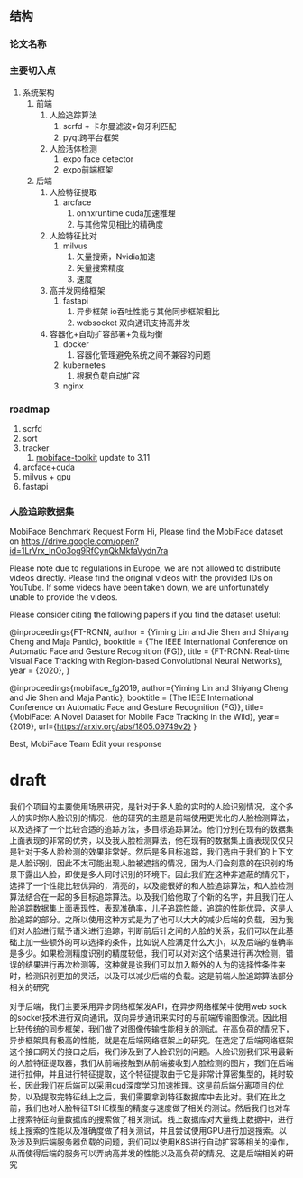 ## 结构

### 论文名称

### 主要切入点

1. 系统架构
   1. 前端
      1. 人脸追踪算法
         1. scrfd + 卡尔曼滤波+匈牙利匹配
         2. pyqt跨平台框架
      2. 人脸活体检测
         1. expo face detector
         2. expo前端框架
   2. 后端
      1. 人脸特征提取
         1. arcface
            1. onnxruntime cuda加速推理
            2. 与其他常见相比的精确度
      2. 人脸特征比对
         1. milvus
            1. 矢量搜索，Nvidia加速
            2. 矢量搜索精度
            3. 速度
      3. 高并发网络框架
         1. fastapi
            1. 异步框架 io吞吐性能与其他同步框架相比
            2. websocket 双向通讯支持高并发
      4. 容器化+自动扩容部署+负载均衡
         1. docker
            1. 容器化管理避免系统之间不兼容的问题
         2. kubernetes
            1. 根据负载自动扩容
         3. nginx

### roadmap
1. scrfd
2. sort
3. tracker
   1. [mobiface-toolkit](src%2Fmobiface-toolkit) update to 3.11
4. arcface+cuda
5. milvus + gpu
6. fastapi



### 人脸追踪数据集
MobiFace Benchmark Request Form
Hi, 
Please find the MobiFace dataset on https://drive.google.com/open?id=1LrVrx_InOo3og9RfCynQkMkfaVydn7ra 

Please note due to regulations in Europe, we are not allowed to distribute videos directly. Please find the original videos with the provided IDs on YouTube. If some videos have been taken down, we are unfortunately unable to provide the videos.

Please consider citing the following papers if you find the dataset useful:

@inproceedings{FT-RCNN,
    author = {Yiming Lin and Jie Shen and Shiyang Cheng and Maja Pantic},
    booktitle = {The IEEE International Conference on Automatic Face and Gesture Recognition (FG)},
    title = {FT-RCNN: Real-time Visual Face Tracking with Region-based Convolutional Neural Networks},
    year = {2020},
}

@inproceedings{mobiface_fg2019,
    author={Yiming Lin and Shiyang Cheng and Jie Shen and Maja Pantic},
    booktitle = {The IEEE International Conference on Automatic Face and Gesture Recognition (FG)},
    title={MobiFace: A Novel Dataset for Mobile Face Tracking in the Wild},
    year={2019},
    url={https://arxiv.org/abs/1805.09749v2}
}

Best,
MobiFace Team
Edit your response
# draft
我们个项目的主要使用场景研究，是针对于多人脸的实时的人脸识别情况，这个多人的实时你人脸识别的情况，他的研究的主题是前端使用更优化的人脸检测算法，以及选择了一个比较合适的追踪方法，多目标追踪算法。他们分别在现有的数据集上面表现的非常的优秀，以及我人脸检测算法，他在现有的数据集上面表现仅仅只是针对于多人脸检测的效果非常好。然后是多目标追踪，我们选由于我们的上下文是人脸识别，因此不太可能出现人脸被遮挡的情况，因为人们会刻意的在识别的场景下露出人脸，即使是多人同时识别的环境下。因此我们在这种非遮蔽的情况下，选择了一个性能比较优异的，清亮的，以及能很好的和人脸追踪算法，和人脸检测算法结合在一起的多目标追踪算法。以及我们给他取了个新的名字，并且我们在人脸追踪数据集上面表现性，表现准确率，儿子追踪性能，追踪的性能优异，这是人脸追踪的部分。之所以使用这种方式是为了他可以大大的减少后端的负载，因为我们对人脸进行赋予语义进行追踪，判断前后针之间的人脸的关系，我们可以在此基础上加一些额外的可以选择的条件，比如说人脸满足什么大小，以及后端的准确率是多少。如果检测精度识别的精度较低，我们可以对对这个结果进行再次检测，错误的结果进行再次检测等，这种就是说我们可以加入额外的人为的选择性条件来时，检测识别更加的灵活，以及可以减少后端的负载。这是前端人脸追踪算法部分相关的研究

对于后端，我们主要采用异步网络框架发API，在异步网络框架中使用web sock的socket技术进行双向通讯，双向异步通讯来实时的与前端传输图像流。因此相比较传统的同步框架，我们做了对图像传输性能相关的测试。在高负荷的情况下，异步框架具有极高的性能，就是在后端网络框架上的研究。在选定了后端网络框架这个接口网关的接口之后，我们涉及到了人脸识别的问题。人脸识别我们采用最新的人脸特征提取器，我们从前端接触到从前端接收到人脸检测的图片，我们在后端进行拉伸，并且进行特征提取，这个特征提取由于它是非常计算密集型的，耗时较长，因此我们在后端可以采用cud深度学习加速推理。这是前后端分离项目的优势，以及提取完特征线上之后，我们需要拿到特征数据库中去比对。我们在此之前，我们也对人脸特征TSHE模型的精度与速度做了相关的测试。然后我们也对车上搜索特征向量数据库的搜索做了相关测试。线上数据库对大量线上数据中，进行线上搜索的性能以及准确度做了相关测试，并且尝试使用GPU进行加速搜索。以及涉及到后端服务器负载的问题，我们可以使用K8S进行自动扩容等相关的操作，从而使得后端的服务可以弄纳高并发的性能以及高负荷的情况。这是后端相关的研究
